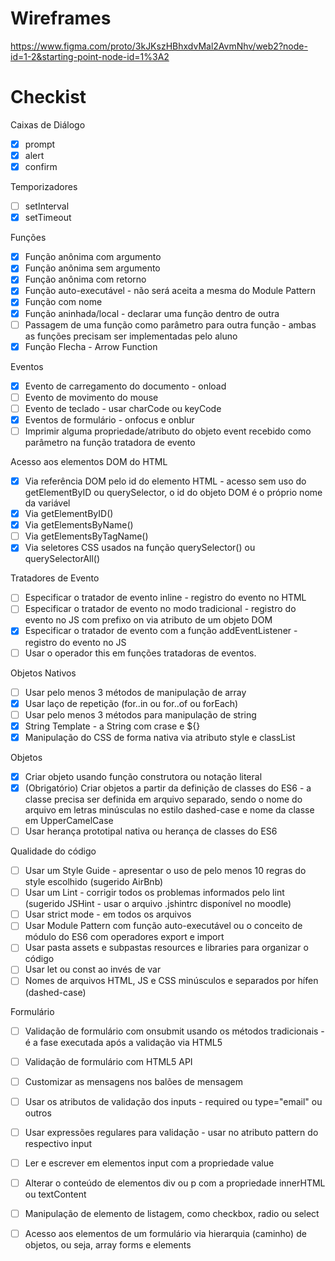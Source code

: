 # Wireframes

https://www.figma.com/proto/3kJKszHBhxdvMal2AvmNhv/web2?node-id=1-2&starting-point-node-id=1%3A2

# Checkist

Caixas de Diálogo

- [X] prompt
- [X] alert
- [X] confirm

Temporizadores

- [ ] setInterval
- [X] setTimeout

Funções

- [X] Função anônima com argumento
- [X] Função anônima sem argumento
- [X] Função anônima com retorno
- [X] Função auto-executável - não será aceita a mesma do Module Pattern
- [X] Função com nome
- [X] Função aninhada/local - declarar uma função dentro de outra
- [ ] Passagem de uma função como parâmetro para outra função - ambas as funções precisam ser implementadas pelo aluno
- [X] Função Flecha - Arrow Function

Eventos

- [X] Evento de carregamento do documento - onload
- [ ] Evento de movimento do mouse
- [ ] Evento de teclado - usar charCode ou keyCode
- [X] Eventos de formulário - onfocus e onblur
- [ ] Imprimir alguma propriedade/atributo do objeto event recebido como parâmetro na função tratadora de evento

Acesso aos elementos DOM do HTML

- [X] Via referência DOM pelo id do elemento HTML - acesso sem uso do getElementByID ou querySelector, o id do objeto DOM é o próprio nome da variável
- [X] Via getElementByID()
- [X] Via getElementsByName()
- [ ] Via getElementsByTagName()
- [X] Via seletores CSS usados na função querySelector() ou querySelectorAll()

Tratadores de Evento

- [ ] Especificar o tratador de evento inline - registro do evento no HTML
- [ ] Especificar o tratador de evento no modo tradicional - registro do evento no JS com prefixo on via atributo de um objeto DOM
- [X] Especificar o tratador de evento com a função addEventListener - registro do evento no JS
- [ ] Usar o operador this em funções tratadoras de eventos.

Objetos Nativos

- [ ] Usar pelo menos 3 métodos de manipulação de array
- [X] Usar laço de repetição (for..in ou for..of ou forEach)
- [ ] Usar pelo menos 3 métodos para manipulação de string
- [X] String Template - a String com crase e ${}
- [X] Manipulação do CSS de forma nativa via atributo style e classList

Objetos

- [X] Criar objeto usando função construtora ou notação literal
- [X] (Obrigatório) Criar objetos a partir da definição de classes do ES6 - a classe precisa ser definida em arquivo separado, sendo o nome do arquivo em letras minúsculas no estilo dashed-case e nome da classe em UpperCamelCase
- [ ] Usar herança prototipal nativa ou herança de classes do ES6

Qualidade do código

- [ ] Usar um Style Guide - apresentar o uso de pelo menos 10 regras do style escolhido (sugerido AirBnb)
- [ ] Usar um Lint - corrigir todos os problemas informados pelo lint (sugerido JSHint - usar o arquivo .jshintrc disponível no moodle)
- [ ] Usar strict mode - em todos os arquivos
- [ ] Usar Module Pattern com função auto-executável ou o conceito de módulo do ES6 com operadores export e import
- [ ] Usar pasta assets e subpastas resources e libraries para organizar o código
- [ ] Usar let ou const ao invés de var
- [ ] Nomes de arquivos HTML, JS e CSS minúsculos e separados por hífen (dashed-case)

Formulário

- [ ] Validação de formulário com onsubmit usando os métodos tradicionais - é a fase executada após a validação via HTML5
- [ ] Validação de formulário com HTML5 API
- [ ] Customizar as mensagens nos balões de mensagem
- [ ] Usar os atributos de validação dos inputs - required ou type="email" ou outros
- [ ] Usar expressões regulares para validação - usar no atributo pattern do respectivo input
- [ ] Ler e escrever em elementos input com a propriedade value
- [ ] Alterar o conteúdo de elementos div ou p com a propriedade innerHTML ou textContent
- [ ] Manipulação de elemento de listagem, como checkbox, radio ou select
- [ ] Acesso aos elementos de um formulário via hierarquia (caminho) de objetos, ou seja, array forms e elements

